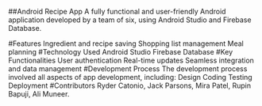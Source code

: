 ##Android Recipe App
A fully functional and user-friendly Android application developed by a team of six, using Android Studio and Firebase Database.

#Features
Ingredient and recipe saving
Shopping list management
Meal planning
#Technology Used
Android Studio
Firebase Database
#Key Functionalities
User authentication
Real-time updates
Seamless integration and data management
#Development Process
The development process involved all aspects of app development, including:
Design
Coding
Testing
Deployment
#Contributors
Ryder Catonio, Jack Parsons, Mira Patel, Rupin Bapuji, Ali Muneer.
